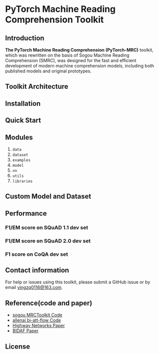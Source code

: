 # PyTorch Machine Reading Comprehension Toolkit
## Introduction
**The PyTorch Machine Reading Comprehension (PyTorch-MRC)** toolkit, which was rewritten on the basis of Sogou Machine Reading Comprehension (SMRC), was designed for the fast and efficient development of modern machine comprehension models, including both published models and original prototypes.

## Toolkit Architecture

## Installation

## Quick Start

## Modules
1. `data`
2. `dataset`
3. `examples`
4. `model`
5. `nn`
6. `utils`
7. `libraries`

## Custom Model and Dataset

## Performance

### F1/EM score on SQuAD 1.1 dev set

### F1/EM score on SQuAD 2.0 dev set

### F1 score on CoQA dev set

## Contact information
For help or issues using this toolkit, please submit a GitHub issue or by email yingzq0116@163.com.

## Reference(code and paper)
- [sogou MRCToolkit Code](https://github.com/sogou/SMRCToolkit)
- [allenai bi-att-flow Code](https://github.com/allenai/bi-att-flow)
- [Highway Networks Paper](https://arxiv.org/pdf/1505.00387.pdf)
- [BIDAF Paper](https://arxiv.org/pdf/1611.01603.pdf)

## License

